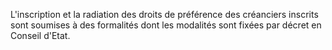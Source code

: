 L'inscription et la radiation des droits de préférence des créanciers inscrits sont soumises à des formalités dont les modalités sont fixées par décret en Conseil d'Etat.
